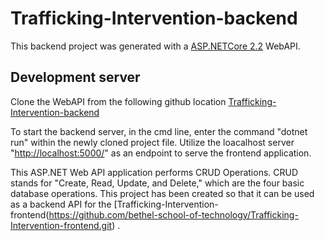 # Trafficking-Intervention-backend

This backend project was generated with a [ASP.NETCore 2.2](https://dotnet.microsoft.com/download)
 WebAPI.

## Development server

Clone the WebAPI from the following github location [Trafficking-Intervention-backend](https://github.com/bethel-school-of-technology/Trafficking-Intervention-backend.git)

To start the backend server, in the cmd line, enter the command "dotnet run" within the newly cloned project file.  Utilize the loacalhost server "[http://localhost:5000/](http://localhost:5000/)"
as an endpoint to serve the frontend application.

This ASP.NET Web API application performs CRUD Operations. CRUD stands for "Create, Read, Update, and Delete," which are the four basic database operations. This project has been created so that it can be used as a backend API for the [Trafficking-Intervention-frontend(https://github.com/bethel-school-of-technology/Trafficking-Intervention-frontend.git)
.
